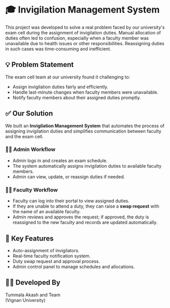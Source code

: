 # 🎓 Invigilation Management System

This project was developed to solve a real problem faced by our university's exam cell during the assignment of invigilation duties. Manual allocation of duties often led to confusion, especially when a faculty member was unavailable due to health issues or other responsibilities. Reassigning duties in such cases was time-consuming and inefficient.

## 💡 Problem Statement

The exam cell team at our university found it challenging to:
- Assign invigilation duties fairly and efficiently.
- Handle last-minute changes when faculty members were unavailable.
- Notify faculty members about their assigned duties promptly.

## ✅ Our Solution

We built an **Invigilation Management System** that automates the process of assigning invigilation duties and simplifies communication between faculty and the exam cell.

### 👨‍💼 Admin Workflow
- Admin logs in and creates an exam schedule.
- The system automatically assigns invigilation duties to available faculty members.
- Admin can view, update, or reassign duties if needed.

### 👩‍🏫 Faculty Workflow
- Faculty can log into their portal to view assigned duties.
- If they are unable to attend a duty, they can raise a **swap request** with the name of an available faculty.
- Admin reviews and approves the request; if approved, the duty is reassigned to the new faculty and records are updated automatically.

## 🔧 Key Features
- Auto-assignment of invigilators.
- Real-time faculty notification system.
- Duty swap request and approval process.
- Admin control panel to manage schedules and allocations.

## 👨‍💻 Developed By
Tummala Akash and Team  
(Vignan University)

